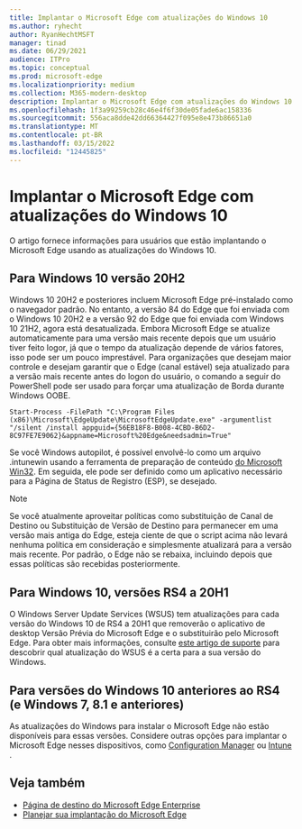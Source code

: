 ```yaml
---
title: Implantar o Microsoft Edge com atualizações do Windows 10
ms.author: ryhecht
author: RyanHechtMSFT
manager: tinad
ms.date: 06/29/2021
audience: ITPro
ms.topic: conceptual
ms.prod: microsoft-edge
ms.localizationpriority: medium
ms.collection: M365-modern-desktop
description: Implantar o Microsoft Edge com atualizações do Windows 10
ms.openlocfilehash: 1f3a99259cb28c46e4f6f30de05fade6ac158336
ms.sourcegitcommit: 556aca8dde42dd66364427f095e8e473b86651a0
ms.translationtype: MT
ms.contentlocale: pt-BR
ms.lasthandoff: 03/15/2022
ms.locfileid: "12445825"
---
```

# <a name="deploy-microsoft-edge-with-windows-10-updates"></a>Implantar o Microsoft Edge com atualizações do Windows 10

O artigo fornece informações para usuários que estão implantando o Microsoft Edge usando as atualizações do Windows 10.

## <a name="for-windows-10-release-20h2"></a>Para Windows 10 versão 20H2

Windows 10 20H2 e posteriores incluem Microsoft Edge pré-instalado como o navegador padrão. No entanto, a versão 84 do Edge que foi enviada com o Windows 10 20H2 e a versão 92 do Edge que foi enviada com Windows 10 21H2, agora está desatualizada. Embora Microsoft Edge se atualize automaticamente para uma versão mais recente depois que um usuário tiver feito logor, já que o tempo da atualização depende de vários fatores, isso pode ser um pouco imprestável. Para organizações que desejam maior controle e desejam garantir que o Edge (canal estável) seja atualizado para a versão mais recente antes do logon do usuário, o comando a seguir do PowerShell pode ser usado para forçar uma atualização de Borda durante Windows OOBE.

`Start-Process -FilePath "C:\Program Files (x86)\Microsoft\EdgeUpdate\MicrosoftEdgeUpdate.exe" -argumentlist "/silent /install appguid={56EB18F8-B008-4CBD-B6D2-8C97FE7E9062}&appname=Microsoft%20Edge&needsadmin=True"`

Se você Windows autopilot, é possível envolvê-lo como um arquivo .intunewin usando a ferramenta de preparação de conteúdo [do Microsoft Win32](/mem/intune/apps/apps-win32-prepare). Em seguida, ele pode ser definido como um aplicativo necessário para a Página de Status de Registro (ESP), se desejado.

> [!NOTE]
> Se você atualmente aproveitar políticas como substituição de [](/deployedge/microsoft-edge-update-policies#target-channel-override) Canal de Destino ou [](/deployedge/microsoft-edge-update-policies#targetversionprefix) Substituição de Versão de Destino para permanecer em uma versão mais antiga do Edge, esteja ciente de que o script acima não levará nenhuma política em consideração e simplesmente atualizará para a versão mais recente. Por padrão, o Edge não se rebaixa, incluindo depois que essas políticas são recebidas posteriormente.

## <a name="for-windows-10-releases-rs4-through-20h1"></a>Para Windows 10, versões RS4 a 20H1

O Windows Server Update Services (WSUS) tem atualizações para cada versão do Windows 10 de RS4 a 20H1 que removerão o aplicativo de desktop Versão Prévia do Microsoft Edge e o substituirão pelo Microsoft Edge. Para obter mais informações, consulte [este artigo de suporte](https://support.microsoft.com/topic/update-in-wsus-for-the-new-microsoft-edge-for-windows-10-version-1809-1903-1909-and-2004-october-29-2020-b4980418-4ec4-dee7-3b17-1c6499bd127c) para descobrir qual atualização do WSUS é a certa para a sua versão do Windows.

## <a name="for-windows-10-releases-prior-to-rs4-and-windows-7-81-and-earlier"></a>Para versões do Windows 10 anteriores ao RS4 (e Windows 7, 8.1 e anteriores)

As atualizações do Windows para instalar o Microsoft Edge não estão disponíveis para essas versões. Considere outras opções para implantar o Microsoft Edge nesses dispositivos, como [Configuration Manager](/configmgr/apps/deploy-use/deploy-edge?bc=https%3a%2f%2fdocs.microsoft.com%2fDeployEdge%2fbreadcrumb%2ftoc.json&toc=https%3a%2f%2fdocs.microsoft.com%2fDeployEdge%2ftoc.json) ou [Intune ](/intune/apps/apps-windows-edge/?bc=https%3a%2f%2fdocs.microsoft.com%2fDeployEdge%2fbreadcrumb%2ftoc.json&toc=https%3a%2f%2fdocs.microsoft.com%2fDeployEdge%2ftoc.json).

## <a name="see-also"></a>Veja também

- [Página de destino do Microsoft Edge Enterprise](https://aka.ms/EdgeEnterprise)
- [Planejar sua implantação do Microsoft Edge](deploy-edge-plan-deployment.md)
